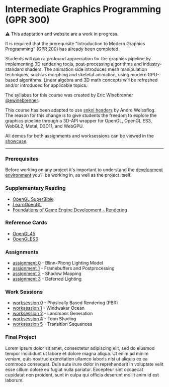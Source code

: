 # Intermediate Graphics Programming (GPR 300)

<div class="alert alert-warning" role="alert">
  ⚠️ This adaptation and website are a work in progress.
</div>

It is required that the prerequisite "Introduction to Modern Graphics Programming" (GPR 200) has already been completed.

Students will gain a profound appreciation for the graphics pipeline by implementing 3D rendering tools, post-processing algorithms and industry-standard shaders. The animation side introduces mesh manipulation techniques, such as morphing and skeletal animation, using modern GPU-based algorithms. Linear algebra and 3D math concepts will be refreshed and/or introduced for applicable topics.

The syllabus for this course was created by Eric Winebrenner [@ewinebrenner][].

This course has been adapted to use [sokol headers][] by Andre Weissflog. The reason for this change is to give students the freedom to explore the graphics pipeline through a 3D-API wrapper for OpenGL, OpenGL ES3, WebGL2, Metal, D3D11, and WebGPU.

All demos for both assignments and worksessions can be viewed in the [showcase][].

---

### Prerequisites

Before working on any project it's important to understand the [development environment][] you'll be working in, as well as the project itself.


### Supplementary Reading

*   [OpenGL SuperBible][]
*   [LearnOpenGL][]
*   [Foundations of Game Engine Development - Rendering][]


### Reference Cards

*   [OpenGL45][]
*   [OpenGLES3][]


### Assignments

*   [assignment 0][] - Blinn-Phong Lighting Model
*   [assignment 1][] - Framebuffers and Postprocessing
*   [assignment 2][] - Shadow Mapping
*   [assignment 3][] - Deferred Lighting

<!-- Future Assignments:
*   [assignment 4][] - Splines
*   [assignment 5][] - Skeletal Animations
-->


### Work Sessions

*   [worksession 0][] - Physically Based Rendering (PBR)
*   [worksession 1][] - Windwaker Ocean
*   [worksession 2][] - Landmass Generation
*   [worksession 4][] - Toon Shading
*   [worksession 5][] - Transition Sequences

<!-- Future Work Sessions:
*   [worksession 3][] - Super Mario Sunshine Water
*   [worksession 4][] - Mandelbrot Set
-->


### Final Project

Lorem ipsum dolor sit amet, consectetur adipiscing elit, sed do eiusmod tempor incididunt ut labore et dolore magna aliqua. Ut enim ad minim veniam, quis nostrud exercitation ullamco laboris nisi ut aliquip ex ea commodo consequat. Duis aute irure dolor in reprehenderit in voluptate velit esse cillum dolore eu fugiat nulla pariatur. Excepteur sint occaecat cupidatat non proident, sunt in culpa qui officia deserunt mollit anim id est laborum.


[@ewinebrenner]: https://github.com/ewinebrenner
[OpenGL SuperBible]: https://www.openglsuperbible.com/
[LearnOpenGL]: https://learnopengl.com/
[Foundations of Game Engine Development - Rendering]: https://foundationsofgameenginedev.com/#fged2
[OpenGL45]: https://www.khronos.org/files/opengl45-quick-reference-card.pdf
[OpenGLES3]: https://www.khronos.org/files/opengles3-quick-reference-card.pdf
[assignment 0]: assignment0.html
[assignment 1]: assignment1.html
[assignment 2]: assignment2.html
[assignment 3]: assignment3.html
[assignment 4]: assignment4.html
[assignment 5]: assignment5.html
[worksession 0]: worksession0.html
[worksession 1]: worksession1.html
[worksession 2]: worksession2.html
[worksession 3]: worksession3.html
[worksession 4]: worksession4.html
[worksession 5]: worksession5.html
[development environment]: environment.html
[FAQ]: faq.html
[showcase]: showcase.html
[sokol headers]: https://github.com/floooh/sokol